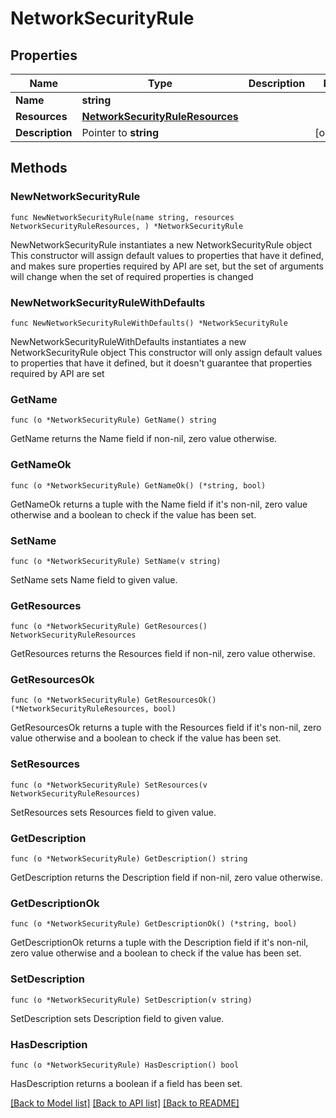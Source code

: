 # NetworkSecurityRule

## Properties

Name | Type | Description | Notes
------------ | ------------- | ------------- | -------------
**Name** | **string** |  | 
**Resources** | [**NetworkSecurityRuleResources**](NetworkSecurityRuleResources.md) |  | 
**Description** | Pointer to **string** |  | [optional] 

## Methods

### NewNetworkSecurityRule

`func NewNetworkSecurityRule(name string, resources NetworkSecurityRuleResources, ) *NetworkSecurityRule`

NewNetworkSecurityRule instantiates a new NetworkSecurityRule object
This constructor will assign default values to properties that have it defined,
and makes sure properties required by API are set, but the set of arguments
will change when the set of required properties is changed

### NewNetworkSecurityRuleWithDefaults

`func NewNetworkSecurityRuleWithDefaults() *NetworkSecurityRule`

NewNetworkSecurityRuleWithDefaults instantiates a new NetworkSecurityRule object
This constructor will only assign default values to properties that have it defined,
but it doesn't guarantee that properties required by API are set

### GetName

`func (o *NetworkSecurityRule) GetName() string`

GetName returns the Name field if non-nil, zero value otherwise.

### GetNameOk

`func (o *NetworkSecurityRule) GetNameOk() (*string, bool)`

GetNameOk returns a tuple with the Name field if it's non-nil, zero value otherwise
and a boolean to check if the value has been set.

### SetName

`func (o *NetworkSecurityRule) SetName(v string)`

SetName sets Name field to given value.


### GetResources

`func (o *NetworkSecurityRule) GetResources() NetworkSecurityRuleResources`

GetResources returns the Resources field if non-nil, zero value otherwise.

### GetResourcesOk

`func (o *NetworkSecurityRule) GetResourcesOk() (*NetworkSecurityRuleResources, bool)`

GetResourcesOk returns a tuple with the Resources field if it's non-nil, zero value otherwise
and a boolean to check if the value has been set.

### SetResources

`func (o *NetworkSecurityRule) SetResources(v NetworkSecurityRuleResources)`

SetResources sets Resources field to given value.


### GetDescription

`func (o *NetworkSecurityRule) GetDescription() string`

GetDescription returns the Description field if non-nil, zero value otherwise.

### GetDescriptionOk

`func (o *NetworkSecurityRule) GetDescriptionOk() (*string, bool)`

GetDescriptionOk returns a tuple with the Description field if it's non-nil, zero value otherwise
and a boolean to check if the value has been set.

### SetDescription

`func (o *NetworkSecurityRule) SetDescription(v string)`

SetDescription sets Description field to given value.

### HasDescription

`func (o *NetworkSecurityRule) HasDescription() bool`

HasDescription returns a boolean if a field has been set.


[[Back to Model list]](../README.md#documentation-for-models) [[Back to API list]](../README.md#documentation-for-api-endpoints) [[Back to README]](../README.md)


